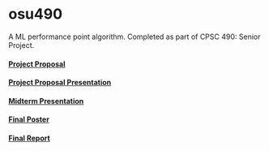 # osu490

A ML performance point algorithm. Completed as part of CPSC 490: Senior Project.

#### [Project Proposal](https://docs.google.com/document/d/16lTe_-yVOx2Tm5fqtjL-9jL9Q8OWa6cEd3D-b38LDrw/edit?usp=sharing)

#### [Project Proposal Presentation](https://docs.google.com/presentation/d/1GiD7Vj2NPH_H91t13GZrv2OhZDkSl3OUOmD6JZb9Pyw/edit?usp=sharing)

#### [Midterm Presentation](https://docs.google.com/presentation/d/1cMgcon8YuvL-X5EikRF4m6VSf-QQZ_8uVAs-Pfb0T_w/edit?usp=sharing)

#### [Final Poster](https://drive.google.com/file/d/15RLx-jx8CTsCsaT0eFim_OsPXikoztkE/view?usp=sharing)

#### [Final Report](https://docs.google.com/document/d/1dxcpPlXla5SVATwR15Pf8kRxHcr1xYhVloNXdglCNVQ/edit?usp=sharing)

